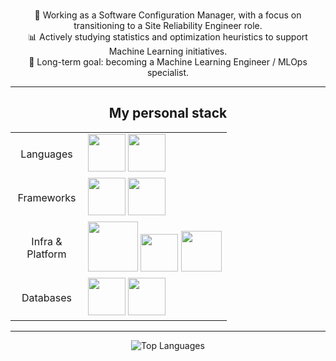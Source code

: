 
<div align="center">
    <p>
        <br> 🔧 Working as a Software Configuration Manager, with a focus on transitioning to a Site Reliability Engineer role.
        <br> 📊 Actively studying statistics and optimization heuristics to support Machine Learning initiatives.  
        <br> 🚀 Long-term goal: becoming a Machine Learning Engineer / MLOps specialist.
    </p>
</div>

---

<div align="center">
    <h2>My personal stack</h2>
    <table>
        <tr>
            <td align="center" width="100">Languages</td>
            <td>
                <img src="https://cdn.jsdelivr.net/gh/devicons/devicon/icons/python/python-original.svg" width="60" />
                <img src="https://cdn.jsdelivr.net/gh/devicons/devicon@latest/icons/go/go-original.svg" width="60" />
            </td>
        </tr>
        <tr>
            <td align="center" width="100">Frameworks</td>
            <td>
                <img src="https://cdn.jsdelivr.net/gh/devicons/devicon@latest/icons/fastapi/fastapi-original.svg" width="60"/>
                <!--<img src="https://cdn.jsdelivr.net/gh/devicons/devicon@latest/icons/pytorch/pytorch-original.svg" width="60"/>-->
                <img src="https://cdn.jsdelivr.net/gh/devicons/devicon/icons/svelte/svelte-original.svg" width="60" />
            </td>
        </tr>
        <tr>
            <td align="center" width="100">Infra & Platform</td>
            <td>
                <img src="https://cdn.jsdelivr.net/gh/devicons/devicon@latest/icons/docker/docker-original.svg" width="80"/>
                <img src="https://cdn.jsdelivr.net/gh/devicons/devicon@latest/icons/kubernetes/kubernetes-original.svg" width="60"/>
                <img src="https://cdn.jsdelivr.net/gh/devicons/devicon@latest/icons/googlecloud/googlecloud-original.svg" width=65 />
            </td>
        </tr>
        <!--<tr>
            <td align="center" width="100">CI/CD & GitOps</td>
            <td>
                <img src="https://cdn.jsdelivr.net/gh/devicons/devicon@latest/icons/gitlab/gitlab-original.svg" width=60/>
                <img src="https://cdn.jsdelivr.net/gh/devicons/devicon@latest/icons/argocd/argocd-original.svg" width=60/>
                <img src="https://cdn.jsdelivr.net/gh/devicons/devicon@latest/icons/helm/helm-original.svg" width="60"/>
                <img src="https://cdn.jsdelivr.net/gh/devicons/devicon@latest/icons/terraform/terraform-original.svg" width="60"/>
            </td>
        </tr>
        <tr>
            <td align="center" width="100">Observability</td>
            <td>
                <img src="https://cdn.jsdelivr.net/gh/devicons/devicon@latest/icons/prometheus/prometheus-original.svg" width="60" />
                <img src="https://cdn.jsdelivr.net/gh/devicons/devicon@latest/icons/grafana/grafana-original.svg" width="60" />
            </td>
        </tr>-->
        <tr>
            <td align="center" width="100">Databases</td>
            <td>
                <img src="https://cdn.jsdelivr.net/gh/devicons/devicon/icons/postgresql/postgresql-original.svg" width="60" />
                <img src="https://cdn.jsdelivr.net/gh/devicons/devicon/icons/redis/redis-original.svg" width="60"/>
            </td>
        </tr>
    </table>
</div>

---

<div align="center">
    <img src="https://github-readme-stats.vercel.app/api/top-langs/?username=DanteDeLordran&theme=tokyonight&hide_border=false&include_all_commits=false&count_private=true&layout=donut-vertical" alt="Top Languages"/>
</div>

<!--
<div align="center">
    <h2>My Personal Stack</h2>
    <table>
        <tr>
            <td align="center" width="140"><b>ML Lifecycle & Serving</b></td>
            <td>
                <img src="https://cdn.jsdelivr.net/gh/devicons/devicon@latest/icons/scikitlearn/scikitlearn-original.svg" width="60"/>
                <img src="https://cdn.jsdelivr.net/gh/devicons/devicon@latest/icons/pytorch/pytorch-original.svg" width="60"/>
               <img src="https://cdn.jsdelivr.net/gh/devicons/devicon@latest/icons/fastapi/fastapi-original.svg" width="58"/>
	            <img src="https://cdn.jsdelivr.net/gh/devicons/devicon@latest/icons/pandas/pandas-original.svg" width="58" />
            </td>
        </tr>
		<tr>
            <td align="center" width="140"><b>Infra & Orchestation</b></td>
            <td>
                <img src="https://cdn.jsdelivr.net/gh/devicons/devicon@latest/icons/docker/docker-original.svg" width="70"/>
                <img src="https://cdn.jsdelivr.net/gh/devicons/devicon@latest/icons/kubernetes/kubernetes-original.svg" width="60"/>  
	            <img src="https://cdn.jsdelivr.net/gh/devicons/devicon@latest/icons/terraform/terraform-original.svg" width="60" />
                <img src="https://cdn.jsdelivr.net/gh/devicons/devicon@latest/icons/ansible/ansible-original.svg" width="60" />
            </td>
        </tr>
        <tr>
            <td align="center" width="140"><b>CI/CD & GitOps</b></td>
            <td>
                <img src="https://cdn.jsdelivr.net/gh/devicons/devicon@latest/icons/gitlab/gitlab-original.svg" width="55"/>
                <img src="https://cdn.jsdelivr.net/gh/devicons/devicon@latest/icons/argocd/argocd-original.svg" width="60"/>  
	            <img src="https://cdn.jsdelivr.net/gh/devicons/devicon@latest/icons/kubeflow/kubeflow-original.svg" width="60" />
            </td>
        </tr>
         <tr>
            <td align="center" width="140"><b>Data & Observability</b></td>
            <td>
                <img src="https://cdn.jsdelivr.net/gh/devicons/devicon/icons/postgresql/postgresql-original.svg" width="60" />
                <img src="https://cdn.jsdelivr.net/gh/devicons/devicon/icons/redis/redis-original.svg" width="60"/>
                <img src="https://cdn.jsdelivr.net/gh/devicons/devicon@latest/icons/prometheus/prometheus-original.svg" width="60" />
                <img src="https://cdn.jsdelivr.net/gh/devicons/devicon@latest/icons/grafana/grafana-original.svg" width="60" />
            </td>
        </tr>
    </table>
</div>
-->
